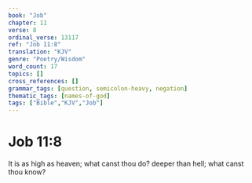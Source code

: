 ```yaml
---
book: "Job"
chapter: 11
verse: 8
ordinal_verse: 13117
ref: "Job 11:8"
translation: "KJV"
genre: "Poetry/Wisdom"
word_count: 17
topics: []
cross_references: []
grammar_tags: [question, semicolon-heavy, negation]
thematic_tags: [names-of-god]
tags: ["Bible","KJV","Job"]
---
```


# Job 11:8

It is as high as heaven; what canst thou do? deeper than hell; what canst thou know?
